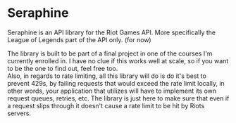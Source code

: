 # Seraphine

Seraphine is an API library for the Riot Games API. More specifically the League of Legends part of the API only. (for now)    

The library is built to be part of a final project in one of the courses I'm currently enrolled in. I have no clue if this works well at scale, so if you want to be the one to find out, feel free too.  
Also, in regards to rate limiting, all this library will do is do it's best to prevent 429s, by failing requests that would exceed the rate limit locally, in other words, your application that utilizes will have to implement its own request queues, retries, etc. The library is just here to make sure that even if a request slips through it doesn't cause a rate limit to be hit by Riots servers.

